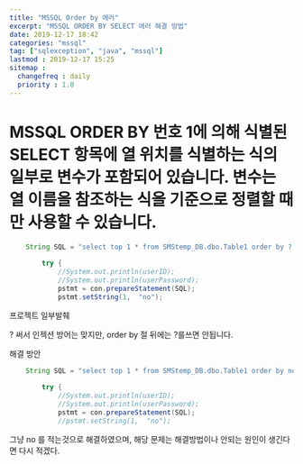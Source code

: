 ```yaml
---
title: "MSSQL Order by 에러"
excerpt: "MSSQL ORDER BY SELECT 에러 해결 방법"
date: 2019-12-17 18:42
categories: "mssql"
tag: ["sqlexception", "java", "mssql"]
lastmod : 2019-12-17 15:25
sitemap :
  changefreq : daily
  priority : 1.0
---
```


# MSSQL ORDER BY 번호 1에 의해 식별된 SELECT 항목에 열 위치를 식별하는 식의 일부로 변수가 포함되어 있습니다. 변수는 열 이름을 참조하는 식을 기준으로 정렬할 때만 사용할 수 있습니다.

```java
    String SQL = "select top 1 * from SMStemp_DB.dbo.Table1 order by ? desc;";
		
		try {
			//System.out.println(userID);
			//System.out.println(userPassword);
			pstmt = con.prepareStatement(SQL);
			pstmt.setString(1,  "no");
```


프로젝트 일부발췌

? 써서 인젝션 방어는 맞지만, order by 절 뒤에는 ?를쓰면 안됩니다.

해결 방안

```java
    String SQL = "select top 1 * from SMStemp_DB.dbo.Table1 order by no desc;";
		
		try {
			//System.out.println(userID);
			//System.out.println(userPassword);
			pstmt = con.prepareStatement(SQL);
			//pstmt.setString(1,  "no");
```


그냥 no 를 적는것으로 해결하였으며, 해당 문제는 해결방법이나 안되는 원인이 생긴다면 다시 적겠다.

